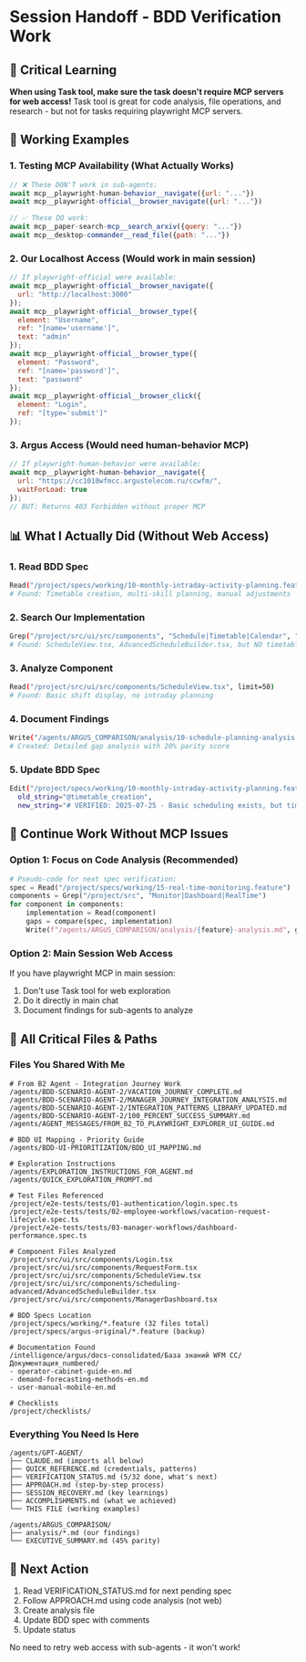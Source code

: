 # Session Handoff - BDD Verification Work

## 🚨 Critical Learning
**When using Task tool, make sure the task doesn't require MCP servers for web access!** Task tool is great for code analysis, file operations, and research - but not for tasks requiring playwright MCP servers.

## 🔑 Working Examples

### 1. Testing MCP Availability (What Actually Works)
```javascript
// ❌ These DON'T work in sub-agents:
await mcp__playwright-human-behavior__navigate({url: "..."})
await mcp__playwright-official__browser_navigate({url: "..."})

// ✅ These DO work:
await mcp__paper-search-mcp__search_arxiv({query: "..."})
await mcp__desktop-commander__read_file({path: "..."})
```

### 2. Our Localhost Access (Would work in main session)
```javascript
// If playwright-official were available:
await mcp__playwright-official__browser_navigate({
  url: "http://localhost:3000"
});
await mcp__playwright-official__browser_type({
  element: "Username",
  ref: "[name='username']",
  text: "admin"
});
await mcp__playwright-official__browser_type({
  element: "Password", 
  ref: "[name='password']",
  text: "password"
});
await mcp__playwright-official__browser_click({
  element: "Login",
  ref: "[type='submit']"
});
```

### 3. Argus Access (Would need human-behavior MCP)
```javascript
// If playwright-human-behavior were available:
await mcp__playwright-human-behavior__navigate({
  url: "https://cc1010wfmcc.argustelecom.ru/ccwfm/",
  waitForLoad: true
});
// BUT: Returns 403 Forbidden without proper MCP
```

## 📊 What I Actually Did (Without Web Access)

### 1. Read BDD Spec
```bash
Read("/project/specs/working/10-monthly-intraday-activity-planning.feature", offset=80, limit=50)
# Found: Timetable creation, multi-skill planning, manual adjustments
```

### 2. Search Our Implementation  
```bash
Grep("/project/src/ui/src/components", "Schedule|Timetable|Calendar", "*.tsx")
# Found: ScheduleView.tsx, AdvancedScheduleBuilder.tsx, but NO timetable components
```

### 3. Analyze Component
```bash
Read("/project/src/ui/src/components/ScheduleView.tsx", limit=50)
# Found: Basic shift display, no intraday planning
```

### 4. Document Findings
```bash
Write("/agents/ARGUS_COMPARISON/analysis/10-schedule-planning-analysis.md", content)
# Created: Detailed gap analysis with 20% parity score
```

### 5. Update BDD Spec
```bash
Edit("/project/specs/working/10-monthly-intraday-activity-planning.feature",
  old_string="@timetable_creation",
  new_string="# VERIFIED: 2025-07-25 - Basic scheduling exists, but timetable functionality not implemented\n# TODO: Intraday activity planning missing\n@timetable_creation")
```

## 🎯 Continue Work Without MCP Issues

### Option 1: Focus on Code Analysis (Recommended)
```python
# Pseudo-code for next spec verification:
spec = Read("/project/specs/working/15-real-time-monitoring.feature")
components = Grep("/project/src", "Monitor|Dashboard|RealTime")
for component in components:
    implementation = Read(component)
    gaps = compare(spec, implementation)
    Write(f"/agents/ARGUS_COMPARISON/analysis/{feature}-analysis.md", gaps)
```

### Option 2: Main Session Web Access
If you have playwright MCP in main session:
1. Don't use Task tool for web exploration
2. Do it directly in main chat
3. Document findings for sub-agents to analyze

## 📁 All Critical Files & Paths

### Files You Shared With Me
```
# From B2 Agent - Integration Journey Work
/agents/BDD-SCENARIO-AGENT-2/VACATION_JOURNEY_COMPLETE.md
/agents/BDD-SCENARIO-AGENT-2/MANAGER_JOURNEY_INTEGRATION_ANALYSIS.md
/agents/BDD-SCENARIO-AGENT-2/INTEGRATION_PATTERNS_LIBRARY_UPDATED.md
/agents/BDD-SCENARIO-AGENT-2/100_PERCENT_SUCCESS_SUMMARY.md
/agents/AGENT_MESSAGES/FROM_B2_TO_PLAYWRIGHT_EXPLORER_UI_GUIDE.md

# BDD UI Mapping - Priority Guide
/agents/BDD-UI-PRIORITIZATION/BDD_UI_MAPPING.md

# Exploration Instructions
/agents/EXPLORATION_INSTRUCTIONS_FOR_AGENT.md
/agents/QUICK_EXPLORATION_PROMPT.md

# Test Files Referenced
/project/e2e-tests/tests/01-authentication/login.spec.ts
/project/e2e-tests/tests/02-employee-workflows/vacation-request-lifecycle.spec.ts
/project/e2e-tests/tests/03-manager-workflows/dashboard-performance.spec.ts

# Component Files Analyzed
/project/src/ui/src/components/Login.tsx
/project/src/ui/src/components/RequestForm.tsx
/project/src/ui/src/components/ScheduleView.tsx
/project/src/ui/src/components/scheduling-advanced/AdvancedScheduleBuilder.tsx
/project/src/ui/src/components/ManagerDashboard.tsx

# BDD Specs Location
/project/specs/working/*.feature (32 files total)
/project/specs/argus-original/*.feature (backup)

# Documentation Found
/intelligence/argus/docs-consolidated/База знаний WFM CC/Документация_numbered/
- operator-cabinet-guide-en.md
- demand-forecasting-methods-en.md
- user-manual-mobile-en.md

# Checklists
/project/checklists/
```

### Everything You Need Is Here
```
/agents/GPT-AGENT/
├── CLAUDE.md (imports all below)
├── QUICK_REFERENCE.md (credentials, patterns)
├── VERIFICATION_STATUS.md (5/32 done, what's next)
├── APPROACH.md (step-by-step process)
├── SESSION_RECOVERY.md (key learnings)
├── ACCOMPLISHMENTS.md (what we achieved)
└── THIS FILE (working examples)

/agents/ARGUS_COMPARISON/
├── analysis/*.md (our findings)
└── EXECUTIVE_SUMMARY.md (45% parity)
```

## 🚀 Next Action
1. Read VERIFICATION_STATUS.md for next pending spec
2. Follow APPROACH.md using code analysis (not web)
3. Create analysis file
4. Update BDD spec with comments
5. Update status

No need to retry web access with sub-agents - it won't work!